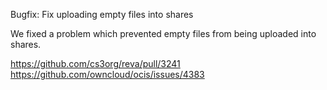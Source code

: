 Bugfix: Fix uploading empty files into shares

We fixed a problem which prevented empty files from being uploaded into shares.

https://github.com/cs3org/reva/pull/3241
https://github.com/owncloud/ocis/issues/4383
